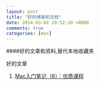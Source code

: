 ```yaml
---
layout: post
title: "好的博客和文档"
date: 2014-03-02 19:52:20 +0800
comments: true
categories: [mac]
---
```

####好的文章和资料,替代本地收藏夹
<!-- more -->
好的文章
1. [Mac入门笔记（6）：优质课程](http://www.yangzhiping.com/tech/mac6.html)